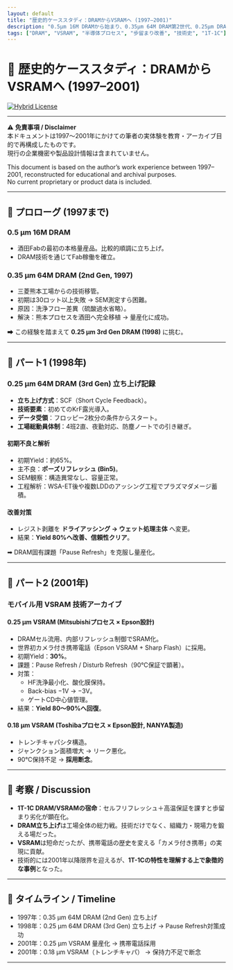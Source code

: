 ```yaml
---
layout: default
title: "歴史的ケーススタディ：DRAMからVSRAMへ (1997–2001)"
description: "0.5µm 16M DRAMから始まり、0.35µm 64M DRAM第2世代、0.25µm DRAM第3世代立ち上げ、そしてモバイル用VSRAMの挑戦と断念までを追う歴史的アーカイブ。"
tags: ["DRAM", "VSRAM", "半導体プロセス", "歩留まり改善", "技術史", "1T-1C"]
---
```


# 📘 歴史的ケーススタディ：DRAMからVSRAMへ (1997–2001)

[![Hybrid License](https://img.shields.io/badge/license-Hybrid-blueviolet)](../README.md#著者・ライセンス--author--license)

---

⚠️ **免責事項 / Disclaimer**  
本ドキュメントは1997〜2001年にかけての筆者の実体験を教育・アーカイブ目的で再構成したものです。  
現行の企業機密や製品設計情報は含まれていません。  

This document is based on the author’s work experience between 1997–2001, reconstructed for educational and archival purposes.  
No current proprietary or product data is included.

---

## 📖 プロローグ (1997まで)

### 0.5 µm 16M DRAM
- 酒田Fabの最初の本格量産品。比較的順調に立ち上げ。  
- DRAM技術を通じてFab稼働を確立。  

### 0.35 µm 64M DRAM (2nd Gen, 1997)
- 三菱熊本工場からの技術移管。  
- 初期は30ロット以上失敗 → SEM測定すら困難。  
- 原因：洗浄フロー差異（硫酸過水省略）。  
- 解決：熊本プロセスを酒田へ完全移植 → 量産化に成功。  

➡ この経験を踏まえて **0.25 µm 3rd Gen DRAM (1998)** に挑む。  

---

## 📘 パート1 (1998年)  
### 0.25 µm 64M DRAM (3rd Gen) 立ち上げ記録

- **立ち上げ方式**：SCF（Short Cycle Feedback）。  
- **技術要素**：初めてのKrF露光導入。  
- **データ受領**：フロッピー2枚分の条件からスタート。  
- **工場総動員体制**：4班2直、夜勤対応、防塵ノートでの引き継ぎ。  

#### 初期不良と解析
- 初期Yield：約65%。  
- 主不良：**ポーズリフレッシュ (Bin5)**。  
- SEM観察：構造異常なし、容量正常。  
- 工程解析：WSA-ET後や複数LDDのアッシング工程でプラズマダメージ蓄積。  

#### 改善対策
- レジスト剥離を **ドライアッシング → ウェット処理主体** へ変更。  
- 結果：**Yield 80%へ改善、信頼性クリア**。  

➡ DRAM固有課題「Pause Refresh」を克服し量産化。  

---

## 📗 パート2 (2001年)  
### モバイル用 VSRAM 技術アーカイブ

#### 0.25 µm VSRAM (Mitsubishiプロセス × Epson設計)
- DRAMセル流用、内部リフレッシュ制御でSRAM化。  
- 世界初カメラ付き携帯電話（Epson VSRAM + Sharp Flash）に採用。  
- 初期Yield：**30%**。  
- 課題：Pause Refresh / Disturb Refresh（90℃保証で顕著）。  
- 対策：  
  - HF洗浄最小化、酸化膜保持。  
  - Back-bias −1V → −3V。  
  - ゲートCD中心値管理。  
- 結果：**Yield 80〜90%へ回復**。  

#### 0.18 µm VSRAM (Toshibaプロセス × Epson設計, NANYA製造)
- トレンチキャパシタ構造。  
- ジャンクション面積増大 → リーク悪化。  
- 90℃保持不足 → **採用断念**。  

---

## 🔎 考察 / Discussion

- **1T-1C DRAM/VSRAMの宿命**：セルフリフレッシュ＋高温保証を課すと歩留まり劣化が顕在化。  
- **DRAM立ち上げ**は工場全体の総力戦。技術だけでなく、組織力・現場力を鍛える場だった。  
- **VSRAM**は短命だったが、携帯電話の歴史を変える「カメラ付き携帯」の実現に貢献。  
- 技術的には2001年以降限界を迎えるが、**1T-1Cの特性を理解する上で象徴的な事例**となった。  

---

## 📅 タイムライン / Timeline

- 1997年：0.35 µm 64M DRAM (2nd Gen) 立ち上げ  
- 1998年：0.25 µm 64M DRAM (3rd Gen) 立ち上げ → Pause Refresh対策成功  
- 2001年：0.25 µm VSRAM 量産化 → 携帯電話採用  
- 2001年：0.18 µm VSRAM（トレンチキャパ） → 保持力不足で断念  

---
